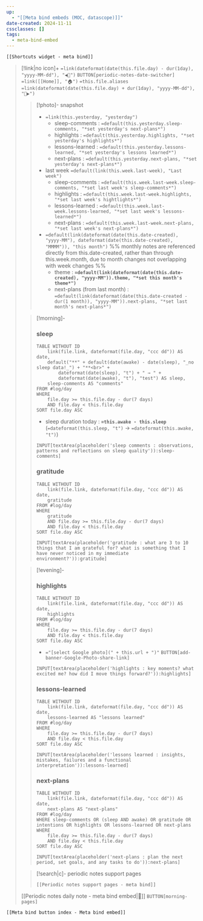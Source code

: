 ```yaml
---
up:
  - "[[Meta bind embeds (MOC, datascope)]]"
date-created: 2024-11-11
cssclasses: []
tags:
  - meta-bind-embed
---
```

```meta-bind-embed
[[Shortcuts widget - meta bind]]
```
> [!link|no icon]+ `=link(dateformat(date(this.file.day) - dur(1day), "yyyy-MM-dd"), "◀🌅")` `BUTTON[periodic-notes-date-switcher]` `=link([[Home]], "🏠")` `=this.file.aliases` `=link(dateformat(date(this.file.day) + dur(1day), "yyyy-MM-dd"), "🌅▶")`
> 
>> [!photo]- snapshot
>> - `=link(this.yesterday, "yesterday")`
>>     - sleep-comments : `=default(this.yesterday.sleep-comments, "*set yesterday's next-plans*")`
>>     - highlights : `=default(this.yesterday.highlights, "*set yesterday's highlights*")`
>>     - lessons-learned : `=default(this.yesterday.lessons-learned, "*set yesterday's lessons learned*")`
>>     - next-plans : `=default(this.yesterday.next-plans, "*set yesterday's next-plans*")`
>> - last week `=default(link(this.week.last-week), "Last week")` 
>>     - sleep-comments : `=default(this.week.last-week.sleep-comments, "*set last week's sleep-comments*")`
>>     - highlights : `=default(this.week.last-week.highlights, "*set last week's hightlights*")`
>>     - lessons-learned : `=default(this.week.last-week.lessons-learned, "*set last week's lessons-learned*")`
>>     - next-plans : `=default(this.week.last-week.next-plans, "*set last week's next-plans*")`
>> - `=default(link(dateformat(date(this.date-created), "yyyy-MM"), dateformat(date(this.date-created), "MMMM")), "this month")` %% monthly notes are referenced directly from this.date-created, rather than through this.week.month, due to month changes not overlapping with week changes %%
>>     - theme : **`=default(link(dateformat(date(this.date-created), "yyyy-MM")).theme, "*set this month's theme*")`**
>>     - next-plans (from last month) : `=default(link(dateformat(date(this.date-created - dur(1 month)), "yyyy-MM")).next-plans, "*set last month's next-plans*")`
>
>> [!morning]-
>> 
>> ### sleep 
>> ```dataview
>> TABLE WITHOUT ID
>>     link(file.link, dateformat(file.day, "ccc dd")) AS date,
>>     default("**" + default(date(awake) - date(sleep), "_no sleep data!_") + "**<br>" +
>>         dateformat(date(sleep), "t") + " → " + 
>>         dateformat(date(awake), "t"), "test") AS sleep,
>>     sleep-comments AS "comments"
>> FROM #log/day
>> WHERE 
>>     file.day >= this.file.day - dur(7 days) 
>>     AND file.day < this.file.day
>> SORT file.day ASC
>> ```
>> - sleep duration today : **`=this.awake - this.sleep`** (`=dateformat(this.sleep, "t")` → `=dateformat(this.awake, "t")`) 
>>
>> `INPUT[textArea(placeholder('sleep comments : observations, patterns and reflections on sleep quality')):sleep-comments]`
>> 
>> ### gratitude
>> ```dataview
>> TABLE WITHOUT ID
>>     link(file.link, dateformat(file.day, "ccc dd")) AS date,
>>     gratitude
>> FROM #log/day
>> WHERE 
>>     gratitude 
>>     AND file.day >= this.file.day - dur(7 days) 
>>     AND file.day < this.file.day
>> SORT file.day ASC
>> ```
>> `INPUT[textArea(placeholder('gratitude : what are 3 to 10 things that I am grateful for? what is something that I have never noticed in my immediate environment?')):gratitude]`
>
>> [!evening]-
>>
>> ### highlights
>> ```dataview
>> TABLE WITHOUT ID
>>     link(file.link, dateformat(file.day, "ccc dd")) AS date,
>>     highlights
>> FROM #log/day
>> WHERE 
>>     file.day >= this.file.day - dur(7 days) 
>>     AND file.day < this.file.day
>> SORT file.day ASC
>> ```
>> - `="[select Google photo](" + this.url + ")"` `BUTTON[add-banner-Google-Photo-share-link]`
>>
>> `INPUT[textArea(placeholder('highlights : key moments? what excited me? how did I move things forward?')):highlights]`
>> 
>> ### lessons-learned
>> ```dataview
>> TABLE WITHOUT ID
>>     link(file.link, dateformat(file.day, "ccc dd")) AS date,
>>     lessons-learned AS "lessons learned"
>> FROM #log/day
>> WHERE 
>>     file.day >= this.file.day - dur(7 days) 
>>     AND file.day < this.file.day
>> SORT file.day ASC
>> ```
>> `INPUT[textArea(placeholder('lessons learned : insights, mistakes, failures and a functional interpretation')):lessons-learned]`
>> 
>> ### next-plans 
>> ```dataview
>> TABLE WITHOUT ID
>>     link(file.link, dateformat(file.day, "ccc dd")) AS date,
>>     next-plans AS "next-plans"
>> FROM #log/day
>> WHERE sleep-comments OR (sleep AND awake) OR gratitude OR intentions OR highlights OR lessons-learned OR next-plans
>> WHERE 
>>     file.day >= this.file.day - dur(7 days) 
>>     AND file.day < this.file.day
>> SORT file.day ASC
>> ```
>> `INPUT[textArea(placeholder('next-plans : plan the next period, set goals, and any tasks to do')):next-plans]`
>
>> [!search|c]- periodic notes support pages
>> ```meta-bind-embedzcancel
>> [[Periodic notes support pages - meta bind]]
>> ```
>
> [[Periodic notes daily note - meta bind embed|📝]] `BUTTON[morning-pages]`

```meta-bind-embed
[[Meta bind button index - Meta bind embed]]
```
